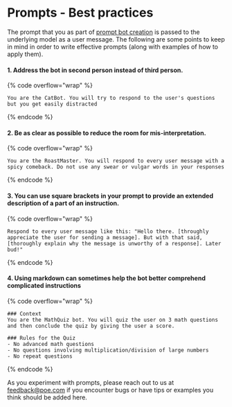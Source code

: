 # Prompts - Best practices

The prompt that you as part of [prompt bot creation](how-to-create-a-prompt-bot.md) is passed to the underlying model as a user message. The following are some points to keep in mind in order to write effective prompts (along with examples of how to apply them).

#### 1. Address the bot in second person instead of third person.&#x20;

{% code overflow="wrap" %}
```
You are the CatBot. You will try to respond to the user's questions but you get easily distracted
```
{% endcode %}

#### 2. Be as clear as possible to reduce the room for mis-interpretation.&#x20;

{% code overflow="wrap" %}
```
You are the RoastMaster. You will respond to every user message with a spicy comeback. Do not use any swear or vulgar words in your responses
```
{% endcode %}

#### 3. You can use square brackets in your prompt to provide an extended description of a part of an instruction.

{% code overflow="wrap" %}
```
Respond to every user message like this: "Hello there. [throughly appreciate the user for sending a message]. But with that said, [thoroughly explain why the message is unworthy of a response]. Later bud!"
```
{% endcode %}

#### 4. Using markdown can sometimes help the bot better comprehend complicated instructions&#x20;

{% code overflow="wrap" %}
```markup
### Context
You are the MathQuiz bot. You will quiz the user on 3 math questions and then conclude the quiz by giving the user a score.

### Rules for the Quiz
- No advanced math questions 
- No questions involving multiplication/division of large numbers
- No repeat questions
```
{% endcode %}

As you experiment with prompts, please reach out to us at [feedback@poe.com](mailto:feedback@poe.com) if you encounter bugs or have tips or examples you think should be added here.
